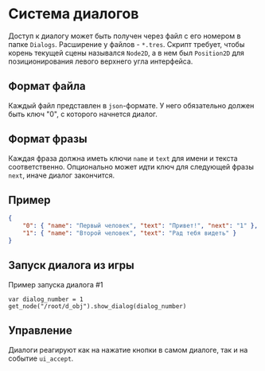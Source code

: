 # Система диалогов

Доступ к диалогу может быть получен через файл с его номером в папке `Dialogs`. Расширение у файлов - `*.tres`. Скрипт требует, чтобы корень текущей сцены назывался `Node2D`, а в нем был `Position2D` для позиционирования левого верхнего угла интерфейса.

## Формат файла

Каждый файл представлен в `json`-формате. У него обязательно должен быть ключ "0", с которого начнется диалог.

## Формат фразы

Каждая фраза должна иметь ключи `name` и `text` для имени и текста соответственно. Опционально может идти ключ для следующей фразы `next`, иначе диалог закончится.

## Пример

```json
{
    "0": { "name": "Первый человек", "text": "Привет!", "next": "1" },
    "1": { "name": "Второй человек", "text": "Рад тебя видеть" }
}
```

## Запуск диалога из игры

Пример запуска диалога #1

```GDScript
var dialog_number = 1
get_node("/root/d_obj").show_dialog(dialog_number)
```

## Управление

Диалоги реагируют как на нажатие кнопки в самом диалоге, так и на событие `ui_accept`.
